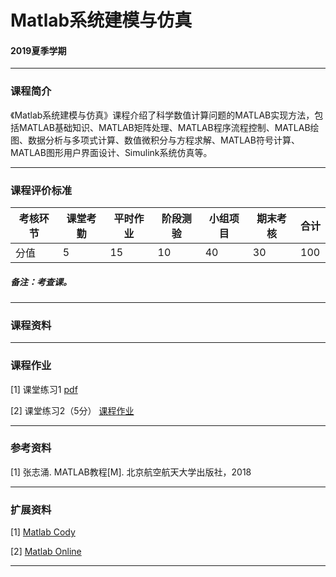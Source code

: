 # Matlab系统建模与仿真

#### 2019夏季学期

---

### 课程简介

《Matlab系统建模与仿真》课程介绍了科学数值计算问题的MATLAB实现方法，包括MATLAB基础知识、MATLAB矩阵处理、MATLAB程序流程控制、MATLAB绘图、数据分析与多项式计算、数值微积分与方程求解、MATLAB符号计算、MATLAB图形用户界面设计、Simulink系统仿真等。

---

### 课程评价标准

|考核环节 | 课堂考勤 | 平时作业 | 阶段测验 | 小组项目 |期末考核|合计|
|---|---|---|---|---|---|---|
|分值| 5| 15|10|40|30|100|



##### 备注：考查课。 

---

### 课程资料



---

### 课程作业

[1] 课堂练习1 [pdf](Quiz/Matlab_Quiz1.pdf)

[2] 课堂练习2（5分） [课程作业](Quiz/Matlab_Quiz2.md)




---

### 参考资料

[1] 张志涌. MATLAB教程[M]. 北京航空航天大学出版社，2018

---

### 扩展资料

[1] [Matlab Cody](https://www.mathworks.com/matlabcentral/cody) 

[2] [Matlab Online](https://uzer.me/) 



---
